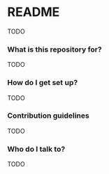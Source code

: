 # README #

TODO

### What is this repository for? ###

TODO

### How do I get set up? ###

TODO

### Contribution guidelines ###

TODO

### Who do I talk to? ###

TODO